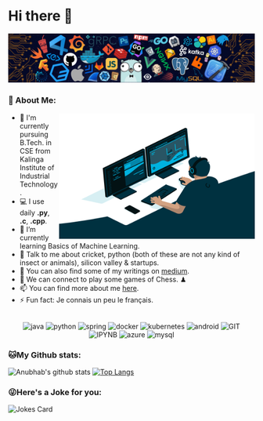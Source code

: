 # Hi there 👋

<!--
**anubhab-code/anubhab-code** is a ✨ _special_ ✨ repository because its `README.md` (this file) appears on your GitHub profile.

Here are some ideas to get you started:

- 🔭 I’m currently working on ...
- 🌱 I’m currently learning ...
- 👯 I’m looking to collaborate on ...
- 🤔 I’m looking for help with ...
- 💬 Ask me about ...
- 📫 How to reach me: ...
- 😄 Pronouns: ...
- ⚡ Fun fact: ...
-->

![](https://github.com/anubhab-code/anubhab-code/blob/main/header.png)


### 🤵 About Me:

<img align="right" alt="GIF" src="https://github.com/anubhab-code/anubhab-code/blob/main/dev_gif.gif?raw=true" width="400" height="256" />

- 🏦 I'm currently pursuing B.Tech. in CSE from Kalinga Institute of Industrial Technology.  
- 💻 I use daily **.py**, **.c**, **.cpp**.
- 🌱 I’m currently learning Basics of Machine Learning.
- 💬 Talk to me about cricket, python (both of these are not any kind of insect or animals), silicon valley & startups.
- 📝 You can also find some of my writings on [medium](https://anubhabswain69.medium.com/).
- 👯 We can connect to play some games of Chess. ♟
- 📫 You can find more about me [here](https://anubhabishere.github.io/).
- ⚡ Fun fact: Je connais un peu le français.
<br><br>
<p align="center">
      <img src="https://www.vectorlogo.zone/logos/java/java-icon.svg" alt="java" width="65" height="65"/> 
      <img src="https://www.vectorlogo.zone/logos/python/python-icon.svg" alt="python" width="55" height="55"/>
      <img src="https://www.vectorlogo.zone/logos/springio/springio-icon.svg" alt="spring" width="55" height="55"/>
      <img src="https://www.vectorlogo.zone/logos/docker/docker-icon.svg" alt="docker" width="85" height="70"/> 
      <img src="https://www.vectorlogo.zone/logos/kubernetes/kubernetes-icon.svg" alt="kubernetes" width="55" height="55"/>
      <img src="https://www.vectorlogo.zone/logos/android/android-icon.svg" alt="android" width="55" height="55"/>
      <img src="https://www.vectorlogo.zone/logos/git-scm/git-scm-icon.svg" alt="GIT" width="55" height="55"/> 
      <img src="https://www.vectorlogo.zone/logos/jupyter/jupyter-icon.svg" alt="IPYNB" width="55" height="55"/> 
      <img src="https://www.vectorlogo.zone/logos/microsoft_azure/microsoft_azure-icon.svg" alt="azure" width="55" height="55"/> 
      <img src="https://www.vectorlogo.zone/logos/mysql/mysql-ar21.svg" alt="mysql" width="110" height="75"/> 
</p>

### 🐱My Github stats:
![Anubhab's github stats](https://github-readme-stats.vercel.app/api?username=anubhab-code&show_icons=true&title_color=ffc857&icon_color=8ac926&text_color=daf7dc&bg_color=151515&hide=["stars"])
[![Top Langs](https://github-readme-stats.vercel.app/api/top-langs/?username=anubhab-code&layout=compact&text_color=daf7dc&bg_color=151515)](https://github.com/anuraghazra/github-readme-stats)

### 😜Here's a Joke for you:
<img src="https://readme-jokes.vercel.app/api" alt="Jokes Card" />
